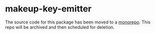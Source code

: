 # makeup-key-emitter

The source code for this package has been moved to a [monorepo](https://github.com/makeup/makeup-js/tree/master/packages/makeup-key-emitter). This repo will be archived and then scheduled for deletion.
